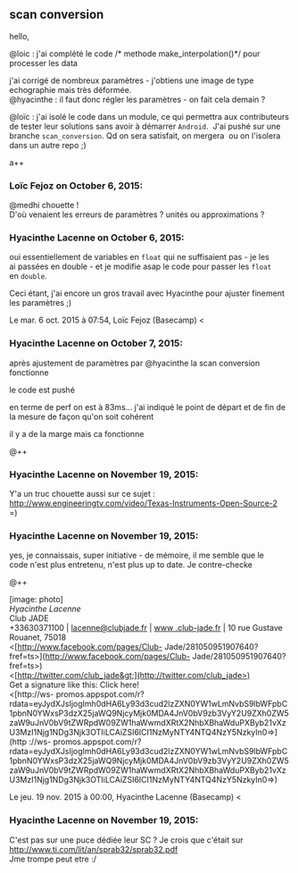 ## scan conversion



hello,  
  
@loic : j'ai complété le code /* methode make_interpolation()*/ pour processer
les data  
  
j'ai corrigé de nombreux paramètres - j'obtiens une image de type echographie
mais très déformée.  
@hyacinthe : il faut donc régler les paramètres - on fait cela demain ?  
  
@loïc : j'ai isolé le code dans un module, ce qui permettra aux contributeurs
de tester leur solutions sans avoir à démarrer `Android`.  J'ai pushé sur une
branche `scan_conversion`. Qd on sera satisfait, on mergera  ou on l'isolera
dans un autre repo ;)  
  
  
a++



### **Loïc Fejoz** on October 6, 2015:



@medhi chouette !  
D'où venaient les erreurs de paramètres ? unités ou approximations ?



### **Hyacinthe Lacenne** on October 6, 2015:



oui essentiellement de variables en `float` qui ne suffisaient pas - je les  
ai passées en double - et je modifie asap le code pour passer les `float`  
en `double`.  
  
Ceci étant, j'ai encore un gros travail avec Hyacinthe pour ajuster finement  
les paramètres ;)  
  
Le mar. 6 oct. 2015 à 07:54, Loïc Fejoz (Basecamp) &lt;



### **Hyacinthe Lacenne** on October 7, 2015:



après ajustement de paramètres par @hyacinthe la scan conversion fonctionne  
  
le code est pushé  
  
en terme de perf on est à 83ms... j'ai indiqué le point de départ et de fin de
la mesure de façon qu'on soit cohérent  
  
il y a de la marge mais ca fonctionne  
  
@++



### **Hyacinthe Lacenne** on November 19, 2015:



Y'a un truc chouette aussi sur ce sujet :  
<http://www.engineeringtv.com/video/Texas-Instruments-Open-Source-2>  
=)



### **Hyacinthe Lacenne** on November 19, 2015:



yes, je connaissais, super initiative - de mémoire, il me semble que le  
code n'est plus entretenu, n'est plus up to date. Je contre-checke  
  
@++  
  
[image: photo]  
*Hyacinthe Lacenne*  
Club JADE  
+33630371100 | [lacenne@clubjade.fr](mailto:lacenne@clubjade.fr) | [www
.club-jade.fr](http://www.club-jade.fr) | 10 rue Gustave  
Rouanet, 75018  
&lt;[http://www.facebook.com/pages/Club-
Jade/281050951907640?fref=ts&gt;](http://www.facebook.com/pages/Club-
Jade/281050951907640?fref=ts>)  
&lt;[http://twitter.com/club_jade&gt;](http://twitter.com/club_jade>)  
Get a signature like this: Click here!  
&lt;[http://ws-
promos.appspot.com/r?rdata=eyJydXJsIjogImh0dHA6Ly93d3cud2lzZXN0YW1wLmNvbS9lbWFpbC1pbnN0YWxsP3dzX25jaWQ9NjcyMjk0MDA4JnV0bV9zb3VyY2U9ZXh0ZW5zaW9uJnV0bV9tZWRpdW09ZW1haWwmdXRtX2NhbXBhaWduPXByb21vXzU3MzI1Njg1NDg3Njk3OTIiLCAiZSI6ICI1NzMyNTY4NTQ4NzY5NzkyIn0=&gt;](http
://ws-
promos.appspot.com/r?rdata=eyJydXJsIjogImh0dHA6Ly93d3cud2lzZXN0YW1wLmNvbS9lbWFpbC1pbnN0YWxsP3dzX25jaWQ9NjcyMjk0MDA4JnV0bV9zb3VyY2U9ZXh0ZW5zaW9uJnV0bV9tZWRpdW09ZW1haWwmdXRtX2NhbXBhaWduPXByb21vXzU3MzI1Njg1NDg3Njk3OTIiLCAiZSI6ICI1NzMyNTY4NTQ4NzY5NzkyIn0=>)  
  
Le jeu. 19 nov. 2015 à 00:00, Hyacinthe Lacenne (Basecamp) &lt;



### **Hyacinthe Lacenne** on November 19, 2015:



C'est pas sur une puce dédiée leur SC ? Je crois que c'était sur  
<http://www.ti.com/lit/an/sprab32/sprab32.pdf>  
Jme trompe peut etre :/



